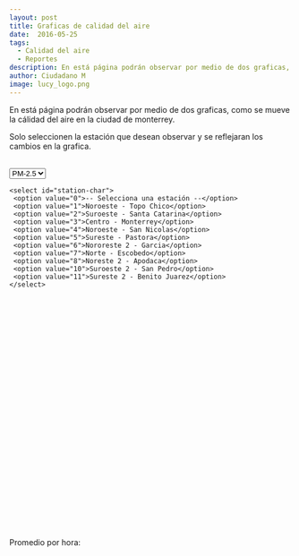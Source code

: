 ```yaml
---
layout: post
title: Graficas de calidad del aire
date:  2016-05-25
tags: 
  - Calidad del aire
  - Reportes
description: En está página podrán observar por medio de dos graficas, como se mueve la cálidad del aire en la ciudad de monterrey...
author: Ciudadano M
image: lucy_logo.png
---
```


En está página podrán observar por medio de dos graficas, como se mueve la cálidad del aire en la ciudad de monterrey. 

Solo seleccionen la estación que desean observar y se reflejaran los cambios en la grafica.

<br/>

<div id="controls">
	<select id="pollutant-char">
	 <option value="PM2.5">PM-2.5</option>
	 <option value="PM10">PM-10</option>
	</select> 

	<select id="station-char">
	 <option value="0">-- Selecciona una estación --</option>
	 <option value="1">Noroeste - Topo Chico</option>
	 <option value="2">Suroeste - Santa Catarina</option>
	 <option value="3">Centro - Monterrey</option>
	 <option value="4">Noroeste - San Nicolas</option>
	 <option value="5">Sureste - Pastora</option>
	 <option value="6">Nororeste 2 - Garcia</option>
	 <option value="7">Norte - Escobedo</option>
	 <option value="8">Noreste 2 - Apodaca</option>
	 <option value="10">Suroeste 2 - San Pedro</option>
	 <option value="11">Sureste 2 - Benito Juarez</option>
	</select> 
</div>

<div id="chart-container-oms" style="width:100%; height:400px;"></div>

<br/>

Promedio por hora:

<br/>

<div id="chart-container-average" style="width:100%; height:400px;"></div>

<br/>


